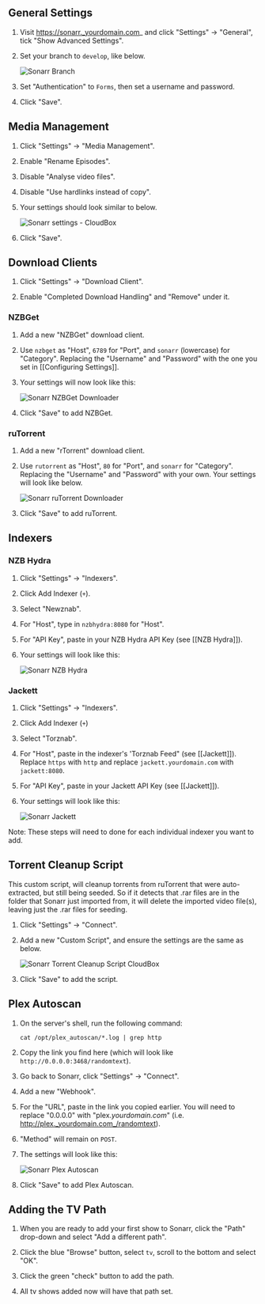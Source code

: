 ## General Settings

1. Visit https://sonarr._yourdomain.com_ and click "Settings" -> "General", tick "Show Advanced Settings".
1. Set your branch to `develop`, like below.

    ![Sonarr Branch](http://i.imgur.com/JdQQlzS.png)

1. Set "Authentication" to `Forms`, then set a username and password.
1. Click "Save".



## Media Management

1. Click "Settings" -> "Media Management".
1. Enable "Rename Episodes".
1. Disable "Analyse video files".
1. Disable "Use hardlinks instead of copy".
1. Your settings should look similar to below.

    ![Sonarr settings - CloudBox](http://i.imgur.com/hURmo6Y.png)

1. Click "Save".



## Download Clients

1. Click "Settings" -> "Download Client".

1. Enable "Completed Download Handling" and "Remove" under it.

### NZBGet

1. Add a new "NZBGet" download client. 
1. Use `nzbget` as "Host", `6789` for "Port", and `sonarr` (lowercase) for "Category". Replacing the "Username" and "Password" with the one you set in [[Configuring Settings]]. 
1. Your settings will now look like this:

    ![Sonarr NZBGet Downloader](http://i.imgur.com/EhOFFxK.png)

1. Click "Save" to add NZBGet.


### ruTorrent

1. Add a new "rTorrent" download client.
1. Use `rutorrent` as "Host", `80` for "Port", and `sonarr` for "Category". Replacing the "Username" and "Password" with your own. Your settings will look like below.
 
    ![Sonarr ruTorrent Downloader](http://i.imgur.com/kE701JT.png)

1. Click "Save" to add ruTorrent.



## Indexers

### NZB Hydra

1. Click "Settings" -> "Indexers".
1. Click Add Indexer (`+`).
1. Select "Newznab".  
1. For "Host", type in `nzbhydra:8080` for "Host".
1. For "API Key", paste in your NZB Hydra API Key (see [[NZB Hydra]]).
1. Your settings will look like this:
 
    ![Sonarr NZB Hydra](http://i.imgur.com/C05pVkA.png)

### Jackett

1. Click "Settings" -> "Indexers".

1. Click Add Indexer (`+`) 

1. Select "Torznab".  

1. For "Host", paste in the indexer's 'Torznab Feed" (see [[Jackett]]). Replace `https` with `http` and replace `jackett.yourdomain.com` with `jackett:8080`.

1. For "API Key", paste in your Jackett API Key (see [[Jackett]]).

1. Your settings will look like this: 

    ![Sonarr Jackett](http://i.imgur.com/DcmVyUC.png)

Note: These steps will need to done for each individual indexer you want to add. 




## Torrent Cleanup Script

This custom script, will cleanup torrents from ruTorrent that were auto-extracted, but still being seeded. So if it detects that .rar files are in the folder that Sonarr just imported from, it will delete the imported video file(s), leaving just the .rar files for seeding.

1. Click "Settings" -> "Connect".

1. Add a new "Custom Script", and ensure the settings are the same as below. 

    ![Sonarr Torrent Cleanup Script CloudBox](http://i.imgur.com/nNkMLdB.png)


1. Click "Save" to add the script. 


## Plex Autoscan
1. On the server's shell, run the following command: 

    ```
    cat /opt/plex_autoscan/*.log | grep http
    ```
1. Copy the link you find here (which will look like `http://0.0.0.0:3468/randomtext`). 

1. Go back to Sonarr, click "Settings" -> "Connect".

1. Add a new "Webhook".

1. For the "URL", paste in the link you copied earlier. You will need to replace "0.0.0.0" with "plex._yourdomain.com_" (i.e. http://plex._yourdomain.com_/randomtext). 

1. "Method" will remain on `POST`.

1. The settings will look like this:

    ![Sonarr Plex Autoscan](http://i.imgur.com/NzkDVPN.png)


1. Click "Save" to add Plex Autoscan. 

## Adding the TV Path
1. When you are ready to add your first show to Sonarr, click the "Path" drop-down and select "Add a different path". 

1. Click the blue "Browse" button, select `tv`, scroll to the bottom and select "OK".

1. Click the green "check" button to add the path.

1. All tv shows added now will have that path set.
